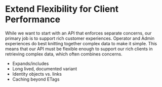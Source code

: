 # Extend Flexibility for Client Performance

While we want to start with an API that enforces separate concerns, our primary job is to support rich customer experiences.
Operator and Admin experiences do best knitting together complex data to make it simple.
This means that our API must be flexible enough to support our rich clients in retrieving complex data, which often combines concerns.

* Expands/includes
* Long lived, documented variant
* Identity objects vs. links
* Caching beyond ETags
